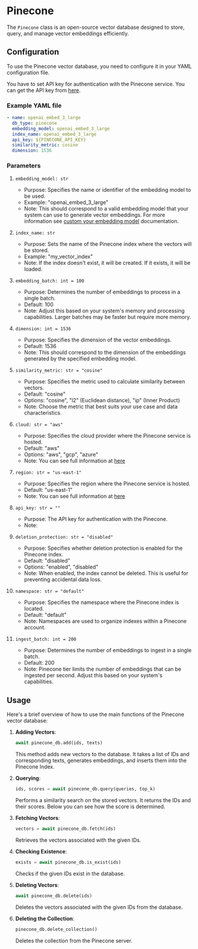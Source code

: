# Pinecone

The `Pinecone` class is an open-source vector database designed to store, query, and manage vector embeddings efficiently.

## Configuration

To use the Pinecone vector database, you need to configure it in your YAML configuration file.

You have to set API key for authentication with the Pinecone service.
You can get the API key from [here](https://app.pinecone.io/organizations/-/keys).

### Example YAML file

```yaml
- name: openai_embed_3_large
  db_type: pinecone
  embedding_model: openai_embed_3_large
  index_name: openai_embed_3_large
  api_key: ${PINECONE_API_KEY}
  similarity_metric: cosine
  dimension: 1536
```

### Parameters

1. `embedding_model: str`
   - Purpose: Specifies the name or identifier of the embedding model to be used.
   - Example: "openai_embed_3_large"
   - Note: This should correspond to a valid embedding model that your system can use to generate vector embeddings. For more information see [custom your embedding model](https://docs.auto-rag.com/local_model.html#configure-the-embedding-model) documentation.

2. `index_name: str`
   - Purpose: Sets the name of the Pinecone index where the vectors will be stored.
   - Example: "my_vector_index"
   - Note: If the index doesn't exist, it will be created. If it exists, it will be loaded.

3. `embedding_batch: int = 100`
   - Purpose: Determines the number of embeddings to process in a single batch.
   - Default: 100
   - Note: Adjust this based on your system's memory and processing capabilities. Larger batches may be faster but require more memory.

4. `dimension: int = 1536`
   - Purpose: Specifies the dimension of the vector embeddings.
   - Default: 1536
   - Note: This should correspond to the dimension of the embeddings generated by the specified embedding model.

5. `similarity_metric: str = "cosine"`
   - Purpose: Specifies the metric used to calculate similarity between vectors.
   - Default: "cosine"
   - Options: "cosine", "l2" (Euclidean distance), "ip" (Inner Product)
   - Note: Choose the metric that best suits your use case and data characteristics.

6. `cloud: str = "aws"`
    - Purpose: Specifies the cloud provider where the Pinecone service is hosted.
    - Default: "aws"
    - Options: "aws", "gcp", "azure"
    - Note: You can see full information at [here](https://docs.pinecone.io/guides/indexes/understanding-indexes#serverless-indexes)

7. `region: str = "us-east-1"`
   - Purpose: Specifies the region where the Pinecone service is hosted.
   - Default: "us-east-1"
   - Note: You can see full information at [here](https://docs.pinecone.io/guides/indexes/understanding-indexes#serverless-indexes)

8. `api_key: str = ""`
   - Purpose: The API key for authentication with the Pinecone.
   - Note:

9. `deletion_protection: str = "disabled"`
   - Purpose: Specifies whether deletion protection is enabled for the Pinecone index.
   - Default: "disabled"
   - Options: "enabled", "disabled"
   - Note: When enabled, the index cannot be deleted. This is useful for preventing accidental data loss.

10. `namespace: str = "default"`
    - Purpose: Specifies the namespace where the Pinecone index is located.
    - Default: "default"
    - Note: Namespaces are used to organize indexes within a Pinecone account.

11. `ingest_batch: int = 200`
    - Purpose: Determines the number of embeddings to ingest in a single batch.
    - Default: 200
    - Note: Pinecone tier limits the number of embeddings that can be ingested per second. Adjust this based on your system's capabilities.

## Usage

Here's a brief overview of how to use the main functions of the Pinecone vector database:

1. **Adding Vectors**:
   ```python
   await pinecone_db.add(ids, texts)
   ```
   This method adds new vectors to the database. It takes a list of IDs and corresponding texts, generates embeddings, and inserts them into the Pinecone Index.

2. **Querying**:
   ```python
   ids, scores = await pinecone_db.query(queries, top_k)
   ```
   Performs a similarity search on the stored vectors.
   It returns the IDs and their scores.
   Below you can see how the score is determined.

3. **Fetching Vectors**:
   ```python
   vectors = await pinecone_db.fetch(ids)
   ```
   Retrieves the vectors associated with the given IDs.

4. **Checking Existence**:
   ```python
   exists = await pinecone_db.is_exist(ids)
   ```
   Checks if the given IDs exist in the database.

5. **Deleting Vectors**:
   ```python
   await pinecone_db.delete(ids)
   ```
   Deletes the vectors associated with the given IDs from the database.

6. **Deleting the Collection**:
   ```python
   pinecone_db.delete_collection()
   ```
   Deletes the collection from the Pinecone server.
